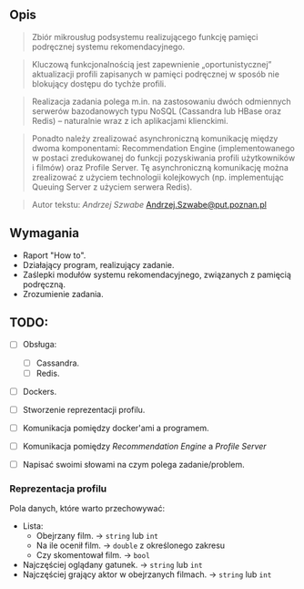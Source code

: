 ## Opis
> Zbiór mikrousług podsystemu realizującego funkcję pamięci podręcznej systemu rekomendacyjnego.

> Kluczową funkcjonalnością jest zapewnienie „oportunistycznej” aktualizacji profili zapisanych w pamięci podręcznej w sposób nie blokujący dostępu do tychże profili.

> Realizacja zadania polega m.in. na zastosowaniu dwóch odmiennych serwerów bazodanowych typu NoSQL (Cassandra lub HBase oraz Redis) – naturalnie wraz z ich aplikacjami klienckimi.

> Ponadto należy zrealizować asynchroniczną komunikację między dwoma komponentami: Recommendation Engine (implementowanego w postaci zredukowanej do funkcji pozyskiwania profili użytkowników i filmów) oraz Profile Server. Tę asynchroniczną komunikację można zrealizować z użyciem technologii kolejkowych (np. implementując Queuing Server z użyciem serwera Redis).

> Autor tekstu: *Andrzej Szwabe*
> Andrzej.Szwabe@put.poznan.pl


## Wymagania
* Raport "How to".
* Działający program, realizujący zadanie.
* Zaślepki modułów systemu rekomendacyjnego, związanych z pamięcią podręczną.
* Zrozumienie zadania.

## TODO:
- [ ] Obsługa:
    - [ ] Cassandra.
    - [ ] Redis.
- [ ] Dockers.
- [ ] Stworzenie reprezentacji profilu.
- [ ] Komunikacja pomiędzy docker'ami a programem.
- [ ] Komunikacja pomiędzy *Recommendation Engine* a *Profile Server*
- [ ] Napisać swoimi słowami na czym polega zadanie/problem.


### Reprezentacja profilu
Pola danych, które warto przechowywać:
* Lista:
	* Obejrzany film. -> ```string``` lub ```int```
	* Na ile ocenił film. -> ```double``` z określonego zakresu
	* Czy skomentował film. -> ```bool```
* Najczęściej oglądany gatunek. -> ```string``` lub ```int```
* Najczęściej grający aktor w obejrzanych filmach. -> ```string``` lub ```int```

